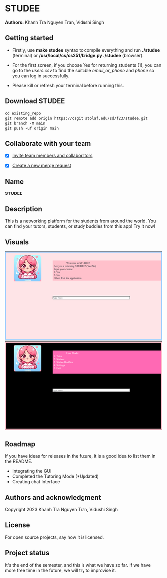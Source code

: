 # STUDEE

**Authors:** Khanh Tra Nguyen Tran, Vidushi Singh

## Getting started

- Firstly, use **make studee** syntax to compile everything and run **./studee** (terminal) or **/usr/local/cs/cs251/bridge.py ./studee** (browser).

- For the first screen, if you choose Yes for returning students (1), you can go to the *users.csv* to find the suitable *email_or_phone* and *phone* so you can log in successfully.

- Please kill or refresh your terminal before running this.

## Download STUDEE

```
cd existing_repo
git remote add origin https://csgit.stolaf.edu/sd/f23/studee.git
git branch -M main
git push -uf origin main
```

## Collaborate with your team

- [X] [Invite team members and collaborators](https://docs.gitlab.com/ee/user/project/members/)
- [X] [Create a new merge request](https://docs.gitlab.com/ee/user/project/merge_requests/creating_merge_requests.html)


## Name
**STUDEE**

## Description
This is a networking platform for the students from around the world. You can find your tutors, students, or study buddies from this app! Try it now!

## Visuals
<img src='First Page.png' title='Light Mode' width=''/>
<img src='Dark Mode.png' title='Dark Mode' width=''/>

## Roadmap
If you have ideas for releases in the future, it is a good idea to list them in the README.

* Integrating the GUI
* Completed the Tutoring Mode (*Updated)
* Creating chat Interface

## Authors and acknowledgment
Copyright 2023 Khanh Tra Nguyen Tran, Vidushi Singh

## License
For open source projects, say how it is licensed.

## Project status
It's the end of the semester, and this is what we have so far. If we have more free time in the future, we will try to improvise it.
